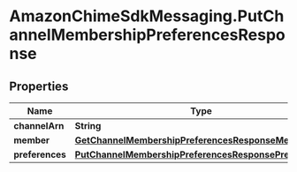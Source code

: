 # AmazonChimeSdkMessaging.PutChannelMembershipPreferencesResponse

## Properties

Name | Type | Description | Notes
------------ | ------------- | ------------- | -------------
**channelArn** | **String** |  | [optional] 
**member** | [**GetChannelMembershipPreferencesResponseMember**](GetChannelMembershipPreferencesResponseMember.md) |  | [optional] 
**preferences** | [**PutChannelMembershipPreferencesResponsePreferences**](PutChannelMembershipPreferencesResponsePreferences.md) |  | [optional] 


